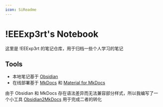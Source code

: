 ```yaml
---
icon: SiReadme
---
```


# !EEExp3rt's Notebook

这里是 !EEExp3rt 的笔记仓库，用于归档一些个人学习的笔记

## Tools

- 本地笔记基于 [Obsidian](https://obsidian.md)
- 在线部署基于 [MkDocs](https://www.mkdocs.org) 和 [Material for MkDocs](https://squidfunk.github.io/mkdocs-material)

由于 Obsidian 和 MkDocs 存在语法差异而无法兼容部分样式，所以我编写了一个小工具 [Obsidian2MkDocs](https://github.com/lEEExp3rt/Obsidian2MkDocs) 用于完成二者的转化

